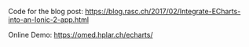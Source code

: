 Code for the blog post: https://blog.rasc.ch/2017/02/Integrate-ECharts-into-an-Ionic-2-app.html

Online Demo: https://omed.hplar.ch/echarts/
